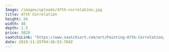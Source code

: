 ```yaml
---
Image: /images/uploads/47th-correlation.jpg
title: 47th Correlation
height: 24
width: 48
depth: 1.5
price: 5029
saatchiLink: "https://www.saatchiart.com/art/Painting-47th-Correlation/189576/4299646/view"
date: 2019-11-25T04:38:53.769Z
---
```

